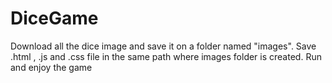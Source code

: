 # DiceGame
Download all the dice image and save it on a folder named "images".
Save .html , .js and .css file in the same path where images folder is created.
Run and enjoy the game
